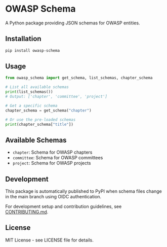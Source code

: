 # OWASP Schema

A Python package providing JSON schemas for OWASP entities.

## Installation

```bash
pip install owasp-schema
```

## Usage

```python
from owasp_schema import get_schema, list_schemas, chapter_schema

# List all available schemas
print(list_schemas())
# Output: ['chapter', 'committee', 'project']

# Get a specific schema
chapter_schema = get_schema("chapter")

# Or use the pre-loaded schemas
print(chapter_schema["title"])
```

## Available Schemas

- `chapter`: Schema for OWASP chapters
- `committee`: Schema for OWASP committees
- `project`: Schema for OWASP projects

## Development

This package is automatically published to PyPI when schema files change in the main branch using OIDC authentication.

For development setup and contribution guidelines, see [CONTRIBUTING.md](CONTRIBUTING.md).

## License

MIT License - see LICENSE file for details.
